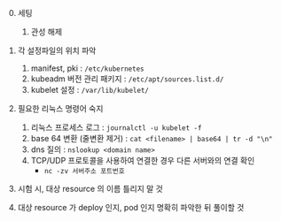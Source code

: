 0. 세팅
   1. 관성 해제


1. 각 설정파일의 위치 파악

   1. manifest, pki : `/etc/kubernetes`
   2. kubeadm 버전 관리 패키지 : `/etc/apt/sources.list.d/`
   3. kubelet 설정 : `/var/lib/kubelet/`


2. 필요한 리눅스 명령어 숙지
   1. 리눅스 프로세스 로그 : `journalctl -u kubelet -f`
   2. base 64 변환 (줄변환 제거) : `cat <filename> | base64 | tr -d "\n"`
   3. dns 질의 : `nslookup <domain name>`
   4. TCP/UDP 프로토콜을 사용하여 연결한 경우 다른 서버와의 연결 확인
      - `nc -zv 서버주소 포트번호` 
 

3. 시험 시, 대상 resource 의 이름 틀리지 말 것


4. 대상 resource 가 deploy 인지, pod 인지 명확히 파악한 뒤 풀이할 것 